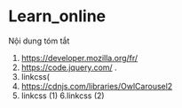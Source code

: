 # Learn_online
Nội dung tóm tắt 
1. https://developer.mozilla.org/fr/
2. https://code.jquery.com/ .
3. linkcss(<script src="https://code.jquery.com/jquery-3.5.1.js"></script>
4. https://cdnjs.com/libraries/OwlCarousel2
5. linkcss (1) <script src="https://cdnjs.cloudflare.com/ajax/libs/OwlCarousel2/2.3.4/owl.carousel.min.js"></script>
6.linkcss (2) <link rel="stylesheet" href="https://cdnjs.cloudflare.com/ajax/libs/OwlCarousel2/2.3.4/assets/owl.carousel.min.css">
